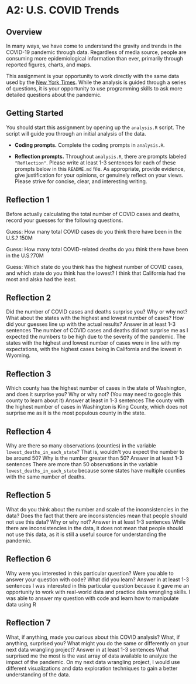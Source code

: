 # A2: U.S. COVID Trends

## Overview
In many ways, we have come to understand the gravity and trends in the COVID-19 pandemic through data. Regardless of media source, people are consuming more epidemiological information than ever, primarily through reported figures, charts, and maps.

This assignment is your opportunity to work directly with the same data used by the [New York Times](https://github.com/nytimes/covid-19-data/). While the analysis is guided through a series of questions, it is your opportunity to use programming skills to ask more detailed questions about the pandemic.

## Getting Started
You should start this assignment by opening up the `analysis.R` script. The script will guide you through an initial analysis of the data.

* **Coding prompts.** Complete the coding prompts in `analysis.R`.

* **Reflection prompts.** Throughout `analysis.R`, there are prompts labeled `"Reflection"`. Please write at least 1-3 sentences for each of these prompts below in this `README.md` file. As appropriate, provide evidence, give justification for your opinions, or genuinely reflect on your views. Please strive for concise, clear, and interesting writing.

## Reflection 1
Before actually calculating the total number of COVID cases and deaths, record your guesses for the following questions.

Guess: How many total COVID cases do you think there have been in the U.S.? 150M

Guess: How many total COVID-related deaths do you think there have been in the U.S.?70M

Guess: Which state do you think has the highest number of COVID cases, and which state do you think has the lowest?
I think that California had the most and alska had the least.
## Reflection 2
Did the number of COVID cases and deaths surprise you? Why or why not? What about the states with the highest and lowest number of cases? How did your guesses line up with the actual results? Answer in at least 1-3 sentences
The number of COVID cases and deaths did not surprise me as I expected the numbers to be high due to the severity of the pandemic. The states with the highest and lowest number of cases were in line with my expectations, with the highest cases being in California and the lowest in Wyoming.
## Reflection 3
Which county has the highest number of cases in the state of Washington, and does it surprise you? Why or why not? (You may need to google this county to learn about it) Answer at least in 1-3 sentences
The county with the highest number of cases in Washington is King County, which does not surprise me as it is the most populous county in the state.
## Reflection 4
Why are there so many observations (counties) in the variable `lowest_deaths_in_each_state`? That is, wouldn't you expect the number to be around 50? Why is the number greater than 50? Answer in at least 1-3 sentences
There are more than 50 observations in the variable `lowest_deaths_in_each_state` because some states have multiple counties with the same number of deaths.

## Reflection 5
What do you think about the number and scale of the inconsistencies in the data? Does the fact that there are inconsistencies mean that people should not use this data? Why or why not? Answer in at least 1-3 sentences
While there are inconsistencies in the data, it does not mean that people should not use this data, as it is still a useful source for understanding the pandemic.


## Reflection 6
Why were you interested in this particular question? Were you able to answer your question with code? What did you learn? Answer in at least 1-3 sentences
I was interested in this particular question because it gave me an opportunity to work with real-world data and practice data wrangling skills. I was able to answer my question with code and learn how to manipulate data using R
## Reflection 7
What, if anything, made you curious about this COVID analysis? What, if anything, surprised you? What might you do the same or differently on your next data wrangling project? Answer in at least 1-3 sentences
What surprised me the most is the vast array of data available to analyze the impact of the pandemic. On my next data wrangling project, I would use different visualizations and data exploration techniques to gain a better understanding of the data.